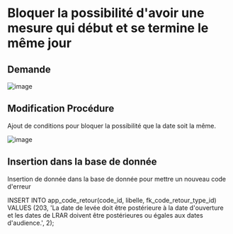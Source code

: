 # Bloquer la possibilité d'avoir une mesure qui début et se termine le même jour

## Demande

![image](https://github.com/MathisCastell/stage-2-Bloquer-la-possibilite/assets/148212506/6176c77c-61cd-461d-bf42-ccf884a7b658)

## Modification Procédure

Ajout de conditions pour bloquer la possibilité que la date soit la même.

![image](https://github.com/MathisCastell/stage-2-Bloquer-la-possibilite/assets/148212506/8e104495-4428-4b60-ac06-c8b3610883bc)

## Insertion dans la base de donnée

Insertion de donnée dans la base de donnée pour mettre un nouveau code d'erreur

INSERT INTO app_code_retour(code_id, libelle, fk_code_retour_type_id) VALUES (203, 'La date de levée doit être postérieure à la date d\'ouverture et les dates de LRAR doivent être postérieures ou égales aux dates d\'audience.', 2);




